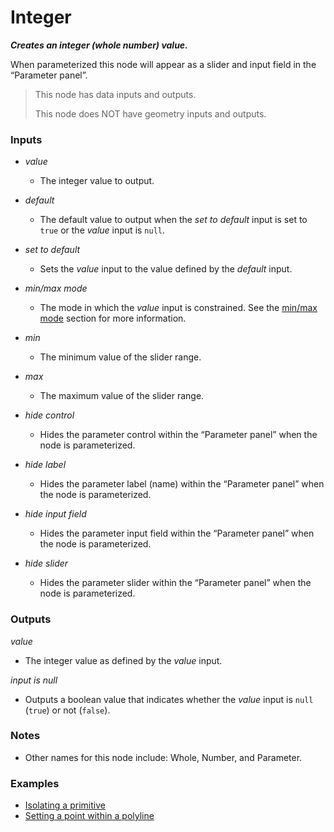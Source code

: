# Integer

**_Creates an integer (whole number) value._**

When parameterized this node will appear as a slider and input field in the “Parameter panel”.

> This node has data inputs and outputs.
>
> This node does NOT have geometry inputs and outputs.


### Inputs

* _value_

  * The integer value to output.

* _default_

  * The default value to output when the _set to default_ input is set to `true` or the _value_ input is `null`.

* _set to default_

  * Sets the _value_ input to the value defined by the _default_ input.

* _min/max mode_

  * The mode in which the _value_ input is constrained. See the <a href="/concepts/GeneralConcepts/misc.md" target="_blank">min/max mode</a> section for more information.

* _min_

  * The minimum value of the slider range.

* _max_

  * The maximum value of the slider range.

* _hide control_

  * Hides the parameter control within the “Parameter panel” when the node is parameterized.

* _hide label_

  * Hides the parameter label (name) within the “Parameter panel” when the node is parameterized.

* _hide input field_

  * Hides the parameter input field within the “Parameter panel” when the node is parameterized.

* _hide slider_

  * Hides the parameter slider within the “Parameter panel” when the node is parameterized.


### Outputs

_value_

  * The integer value as defined by the _value_ input.

_input is null_

  * Outputs a boolean value that indicates whether the _value_ input is `null` (`true`) or not (`false`).


### Notes



* Other names for this node include: Whole, Number, and Parameter.


### Examples



* <a href="https://creator.trimble.com/graph?assetURI=whp:866137ad-bf24-4a85-8953-1c9ca1657d7b&version=latest" target="_blank">Isolating a primitive</a>
* <a href="https://creator.trimble.com/graph?assetURI=whp:12e6e13a-5702-4623-807b-e0449f690afa&version=latest" target="_blank">Setting a point within a polyline</a>
